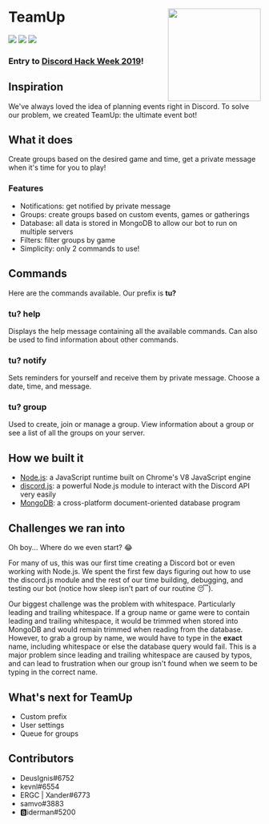 # TeamUp <img align="right" width="185" height="185" src="https://cdn.discordapp.com/attachments/591432890093404256/594266247118716928/teamup_logo.png">
![][badge-lisence]
![][badge-issues]
![][badge-pull]

### Entry to [Discord Hack Week 2019](https://blog.discordapp.com/discord-community-hack-week-build-and-create-alongside-us-6b2a7b7bba33)!

## Inspiration
We've always loved the idea of planning events right in Discord. To solve our problem, we created TeamUp: the ultimate event bot!

## What it does
Create groups based on the desired game and time, get a private message when it's time for you to play!

### Features
- Notifications: get notified by private message
- Groups: create groups based on custom events, games or gatherings
- Database: all data is stored in MongoDB to allow our bot to run on multiple servers
- Filters: filter groups by game
- Simplicity: only 2 commands to use!

## Commands
Here are the commands available. Our prefix is **tu?**

### tu? help
Displays the help message containing all the available commands. Can also be used to find information about other commands.

### tu? notify
Sets reminders for yourself and receive them by private message. Choose a date, time, and message.

### tu? group
Used to create, join or manage a group. View information about a group or see a list of all the groups on your server.

## How we built it
- [Node.js](https://nodejs.org): a JavaScript runtime built on Chrome's V8 JavaScript engine
- [discord.js](https://discord.js.org): a powerful Node.js module to interact with the Discord API very easily
- [MongoDB](https://www.mongodb.com): a cross-platform document-oriented database program

## Challenges we ran into
Oh boy... Where do we even start? 😂

For many of us, this was our first time creating a Discord bot or even working with Node.js. We spent the first few days figuring out how to use the discord.js module and the rest of our time building, debugging, and testing our bot (notice how sleep isn't part of our routine 😴).

Our biggest challenge was the problem with whitespace. Particularly leading and trailing whitespace. If a group name or game were to contain leading and trailing whitespace, it would be trimmed when stored into MongoDB and would remain trimmed when reading from the database. However, to grab a group by name, we would have to type in the **exact** name, including whitespace or else the database query would fail. This is a major problem since leading and trailing whitespace are caused by typos, and can lead to frustration when our group isn't found when we seem to be typing in the correct name.

## What's next for TeamUp
- Custom prefix
- User settings
- Queue for groups

## Contributors
- DeusIgnis#6752
- kevnl#6554
- ERGC | Xander#6773
- samvo#3883
- 🅱iderman#5200

[badge-lisence]: https://img.shields.io/github/license/SamanthaOrizabal/DiscordHackweek-TeamUp.svg?style=flat-square
[badge-issues]: https://img.shields.io/github/issues/SamanthaOrizabal/DiscordHackweek-TeamUp.svg?style=flat-square
[badge-pull]: https://img.shields.io/github/issues-pr/SamanthaOrizabal/DiscordHackweek-TeamUp.svg?style=flat-square
